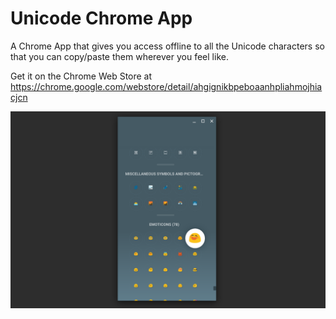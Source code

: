 # Unicode Chrome App

A Chrome App that gives you access offline to all the Unicode characters so
that you can copy/paste them wherever you feel like.

Get it on the Chrome Web Store at https://chrome.google.com/webstore/detail/ahgignikbpeboaanhpliahmojhiacjcn

<img src="https://raw.githubusercontent.com/beaufortfrancois/unicode-chrome-app/master/screenshot.png">
